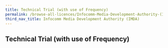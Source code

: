 ```yaml
---
title: Technical Trial (with use of Frequency)
permalink: /browse-all-licences/Infocomm-Media-Development-Authority-(IMDA)/
third_nav_title: Infocomm Media Development Authority (IMDA)
---
```

## Technical Trial (with use of Frequency)
